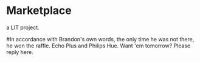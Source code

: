 # Marketplace
a LIT project.

#In accordance with Brandon's own words, the only time he was not there, he won the raffle. Echo Plus and Philips Hue. Want 'em tomorrow? Please reply here.
